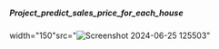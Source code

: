 ##### Project_predict_sales_price_for_each_house
width="150"src="![Screenshot 2024-06-25 125503](https://github.com/Thingjang/MLAI_p2/assets/118869957/bca4aac0-5c0c-4a3d-816a-9a66c043f4fe)"
